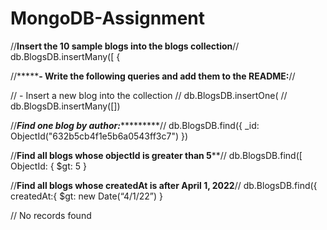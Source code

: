 # MongoDB-Assignment
//****Insert the 10 sample blogs into the blogs collection****//
db.BlogsDB.insertMany([
    {
       

//***********- **Write the following queries and add them to the README**:******//

// - Insert a new blog into the collection //
db.BlogsDB.insertOne(
    // db.BlogsDB.insertMany([])
    
    

//*****************Find one blog by author:**************************//
db.BlogsDB.find({
    _id: ObjectId("632b5cb4f1e5b6a0543ff3c7")
    })




//****************Find all blogs whose objectId is greater than 5******************//
db.BlogsDB.find([
    ObjectId: {
        $gt: 5
    }



//****************Find all blogs whose createdAt is after April 1, 2022****************//
db.BlogsDB.find({
    createdAt:{
    $gt: new Date(“4/1/22”)
    }

 // No records found
